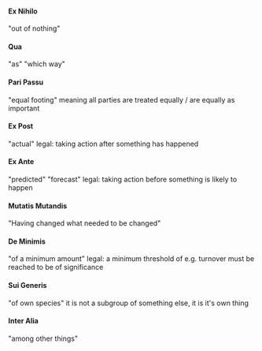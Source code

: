 #### Ex Nihilo
"out of nothing"
#### Qua
"as" "which way"
#### Pari Passu
"equal footing"
meaning all parties are treated equally / are equally as important
#### Ex Post
"actual"
legal: taking action after something has happened  
#### Ex Ante
"predicted" "forecast"
legal: taking action before something is likely to happen
#### Mutatis Mutandis
"Having changed what needed to be changed"
#### De Minimis
"of a minimum amount"
legal: a minimum threshold of e.g. turnover must be reached to be of significance
#### Sui Generis
"of own species"
it is not a subgroup of something else, it is it's own thing
#### Inter Alia
"among other things"
